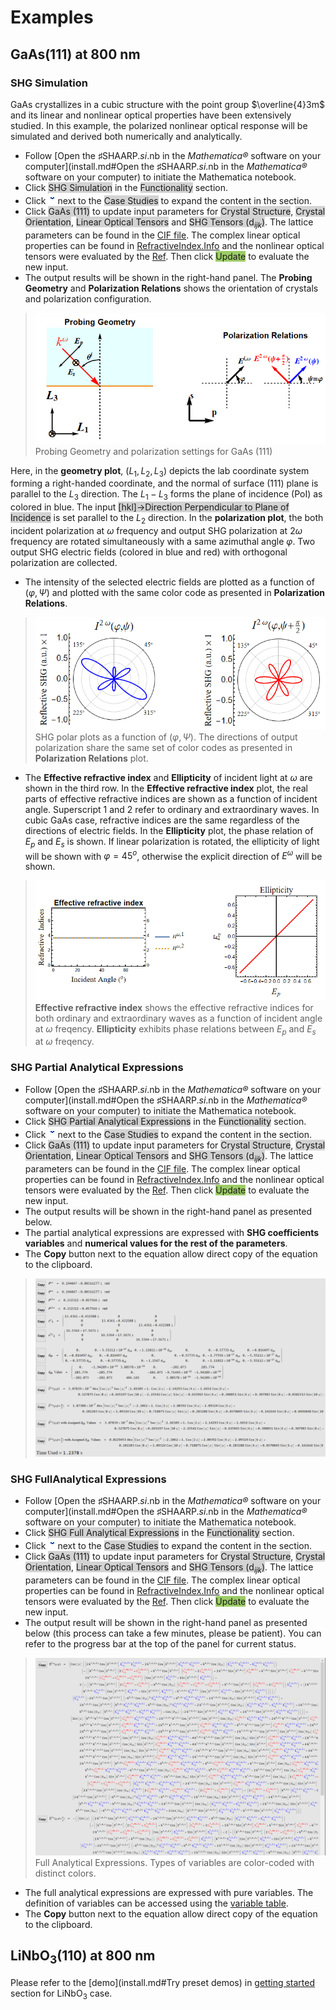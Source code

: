 # Examples

## GaAs(111) at 800 nm
### SHG Simulation
GaAs crystallizes in a cubic structure with the point group $\overline{4}3m$ and its linear and nonlinear optical properties have been extensively studied. In this example, the polarized nonlinear optical response will be simulated and derived both numerically and analytically.

- Follow [Open the ♯SHAARP._si_.nb in the _Mathematica®_ software on your computer](install.md#Open the ♯SHAARP._si_.nb in the _Mathematica®_ software on your computer) to initiate the Mathematica notebook.
- Click <span style="background-color: #D3D3D3">SHG Simulation</span> in the <span style="background-color: #D3D3D3">Functionality</span> section.
- Click ![ExpansionButton.png](img/ExpansionButton.png)next to the <span style="background-color: #D3D3D3">Case Studies</span> to expand the content in the section.
- Click  <span style="background-color: #D3D3D3">GaAs (111)</span> to update input parameters for <span style="background-color: #D3D3D3">Crystal Structure</span>, <span style="background-color: #D3D3D3">Crystal Orientation</span>, <span style="background-color: #D3D3D3">Linear Optical Tensors</span> and <span style="background-color: #D3D3D3">SHG Tensors (d<i><sub>ijk</sub></i>)</span>. The lattice parameters can be found in the [CIF file](http://www.crystallography.net/cod/9008845.cif). The complex linear optical properties can be found in [RefractiveIndex.Info](https://refractiveindex.info/?shelf=main&book=GaAs&page=Aspnes) and the nonlinear optical tensors were evaluated by the [Ref](https://doi-org.ezaccess.libraries.psu.edu/10.1103/PhysRevLett.90.036801). Then click <span style="background-color: #9CCC65">Update</span> to evaluate the new input.
- The output results will be shown in the right-hand panel. The **Probing Geometry** and **Polarization Relations** shows the orientation of crystals and polarization configuration.
>![GaAs(111)GeometryPolarization45.png](img/GaAs(111)GeometryPolarization45.png)
>Probing Geometry and polarization settings for GaAs (111)

Here, in the **geometry plot**, $(L_1,L_2,L_3)$ depicts the lab coordinate system forming a right-handed coordinate, and the normal of surface (111) plane is parallel to the $L_3$ direction. The $L_1-L_3$ forms the plane of incidence (PoI) as colored in blue. The input <span style="background-color: #D3D3D3">[hkl]->Direction Perpendicular to Plane of Incidence</span> is set parallel to the $L_2$ direction. In the **polarization plot**, the both incident polarization at $\omega$ frequency and output SHG polarization at $2\omega$ frequency are rotated simultaneously with a same azimuthal angle $\varphi$. Two output SHG electric fields (colored in blue and red) with orthogonal polarization are collected.

- The intensity of the selected electric fields are plotted as a function of $(\varphi,\Psi)$ and plotted with the same color code as presented in **Polarization Relations**.

>![GaAs(111)PolarPlot45.png](img/GaAs(111)PolarPlot45.png)
>SHG polar plots as a function of $(\varphi,\Psi)$. The directions of output polarization share the same set of color codes as presented in **Polarization Relations** plot.


- The **Effective refractive index** and **Ellipticity** of incident light at $\omega$ are shown in the third row. In the **Effective refractive index** plot, the real parts of effective refractive indices are shown as a function of incident angle. Superscript 1 and 2 refer to ordinary and extraordinary waves. In cubic GaAs case, refractive indices are the same regardless of the directions of electric fields. In the **Ellipticity** plot, the phase relation of $E_p$ and $E_s$ is shown. If linear polarization is rotated, the ellipticity of light will be shown with $\varphi=45^o$, otherwise the explicit direction of $E^{\omega}$ will be shown.
>![GaAs(111)IndexEllipticity.png](img/GaAs(111)IndexEllipticity.png)
>**Effective refractive index** shows the effective refractive indices for both ordinary and extraordinary waves as a function of incident angle at $\omega$ freqency. **Ellipticity** exhibits phase relations between $E_p$ and $E_s$ at $\omega$ freqency.

### SHG Partial Analytical Expressions
- Follow [Open the ♯SHAARP._si_.nb in the _Mathematica®_ software on your computer](install.md#Open the ♯SHAARP._si_.nb in the _Mathematica®_ software on your computer) to initiate the Mathematica notebook.
- Click <span style="background-color: #D3D3D3">SHG Partial Analytical Expressions</span> in the <span style="background-color: #D3D3D3">Functionality</span> section.
- Click ![ExpansionButton.png](img/ExpansionButton.png)next to the <span style="background-color: #D3D3D3">Case Studies</span> to expand the content in the section.
- Click  <span style="background-color: #D3D3D3">GaAs (111)</span> to update input parameters for <span style="background-color: #D3D3D3">Crystal Structure</span>, <span style="background-color: #D3D3D3">Crystal Orientation</span>, <span style="background-color: #D3D3D3">Linear Optical Tensors</span> and <span style="background-color: #D3D3D3">SHG Tensors (d<i><sub>ijk</sub></i>)</span>. The lattice parameters can be found in the [CIF file](http://www.crystallography.net/cod/9008845.cif). The complex linear optical properties can be found in [RefractiveIndex.Info](https://refractiveindex.info/?shelf=main&book=GaAs&page=Aspnes) and the nonlinear optical tensors were evaluated by the [Ref](https://doi-org.ezaccess.libraries.psu.edu/10.1103/PhysRevLett.90.036801). Then click <span style="background-color: #9CCC65">Update</span> to evaluate the new input.
- The output results will be shown in the right-hand panel as presented below.
- The partial analytical expressions are expressed with **SHG coefficients variables** and **numerical values for the rest of the parameters**.
- The **Copy** button next to the equation allow direct copy of the equation to the clipboard.
>![GaAsPartialOutput.png](img/GaAsPartialOutput.png)
>

### SHG FullAnalytical Expressions
- Follow [Open the ♯SHAARP._si_.nb in the _Mathematica®_ software on your computer](install.md#Open the ♯SHAARP._si_.nb in the _Mathematica®_ software on your computer) to initiate the Mathematica notebook.
- Click <span style="background-color: #D3D3D3">SHG Full Analytical Expressions</span> in the <span style="background-color: #D3D3D3">Functionality</span> section.
- Click ![ExpansionButton.png](img/ExpansionButton.png)next to the <span style="background-color: #D3D3D3">Case Studies</span> to expand the content in the section.
- Click  <span style="background-color: #D3D3D3">GaAs (111)</span> to update input parameters for <span style="background-color: #D3D3D3">Crystal Structure</span>, <span style="background-color: #D3D3D3">Crystal Orientation</span>, <span style="background-color: #D3D3D3">Linear Optical Tensors</span> and <span style="background-color: #D3D3D3">SHG Tensors (d<i><sub>ijk</sub></i>)</span>. The lattice parameters can be found in the [CIF file](http://www.crystallography.net/cod/9008845.cif). The complex linear optical properties can be found in [RefractiveIndex.Info](https://refractiveindex.info/?shelf=main&book=GaAs&page=Aspnes) and the nonlinear optical tensors were evaluated by the [Ref](https://doi-org.ezaccess.libraries.psu.edu/10.1103/PhysRevLett.90.036801). Then click <span style="background-color: #9CCC65">Update</span> to evaluate the new input.
- The output result will be shown in the right-hand panel as presented below (this process can take a few minutes, please be patient). You can refer to the progress bar at the top of the panel for current status.
>![GaAsFullOutput.png](img/GaAsFullOutput.png)
>Full Analytical Expressions. Types of variables are color-coded with distinct colors. 

- The full analytical expressions are expressed with pure variables. The definition of variables can be accessed using the [variable table](table.md).
- The **Copy** button next to the equation allow direct copy of the equation to the clipboard.

## LiNbO<b><sub>3</sub></b>(110) at 800 nm
Please refer to the [demo](install.md#Try preset demos) in [getting started](install.md) section for LiNbO<sub>3</sub> case.